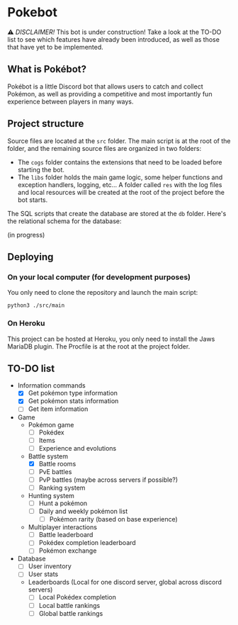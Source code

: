 # Pokebot

⚠ *DISCLAIMER!* This bot is under construction! Take a look at the TO-DO list to see which features have already been introduced, as well as those that have yet to be implemented.

## What is Pokébot?
Pokébot is a little Discord bot that allows users to catch and collect Pokémon, as well as providing a competitive and most importantly fun experience between players in many ways. 

## Project structure

Source files are located at the `src` folder. The main script is at the root of the folder, and the remaining source files are organized in two folders:
- The `cogs` folder contains the extensions that need to be loaded before starting the bot.
- The `libs` folder holds the main game logic, some helper functions and exception handlers, logging, etc...
A folder called `res` with the log files and local resources will be created at the root of the project before the bot starts.

The SQL scripts that create the database are stored at the `db` folder. Here's the relational schema for the database:

(in progress)

## Deploying

### On your local computer (for development purposes)
You only need to clone the repository and launch the main script:
```
python3 ./src/main
```

### On Heroku
This project can be hosted at Heroku, you only need to install the Jaws MariaDB plugin. The Procfile is at the root at the project folder.

## TO-DO list
- Information commands
  - [x] Get pokémon type information
  - [x] Get pokémon stats information
  - [ ] Get item information
- Game
  - Pokémon game
    - [ ] Pokédex
    - [ ] Items
    - [ ] Experience and evolutions
  - Battle system
    - [x] Battle rooms
    - [ ] PvE battles
    - [ ] PvP battles (maybe across servers if possible?)
    - [ ] Ranking system
  - Hunting system
    - [ ] Hunt a pokémon
    - [ ] Daily and weekly pokémon list
      - [ ] Pokémon rarity (based on base experience)
  - Multiplayer interactions
    - [ ] Battle leaderboard
    - [ ] Pokédex completion leaderboard
    - [ ] Pokémon exchange
- Database
  - [ ] User inventory
  - [ ] User stats
  - Leaderboards (Local for one discord server, global across discord servers)
    - [ ] Local Pokédex completion
    - [ ] Local battle rankings
    - [ ] Global battle rankings
